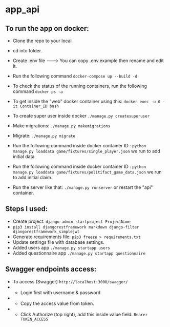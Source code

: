 # app_api

## To run the app on docker:
- Clone the repo to your local
- cd into folder.
- Create .env file ---> You can copy .env.example then rename and edit it.
- Run the following command `docker-compose up --build -d`
- To check the status of the running containers, run the following command `docker ps -a`
- To get inside the "web" docker container using this: `docker exec -u 0 -it Container_ID bash`

- To create super user inside docker `./manage.py createsuperuser`

- Make migrations: `./manage.py makemigrations` 
- Migrate: `./manage.py migrate`
- Run the following command inside docker container ID : `python manage.py loaddata game/fixtures/single_player.json` we run to add initial data  
- Run the following command inside docker container ID : `python manage.py loaddata game/fixtures/politifact_game_data.json` we run to add initial claim.
- Run the server like that: `./manage.py runserver` or restart the "api" container.


## Steps I used:
- Create project: `django-admin startproject ProjectName`
- `pip3 install djangorestframework markdown django-filter djangorestframework_simplejwt`
- Generate requirements file: `pip3 freeze > requirements.txt`
- Update settings file with database settings.
- Added users app `./manage.py startapp users`
- Added questionnaire app `./manage.py startapp questionnaire`


## Swagger endpoints access:
- To access (Swagger) `http://localhost:3000/swagger/`
- - Login first with username & password
- - Copy the access value from token.
- - Click Authorize (top right), add this inside value field: `Bearer TOKEN_ACCESS`
